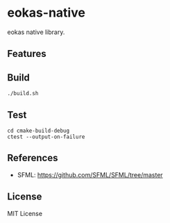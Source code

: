 # eokas-native

eokas native library.

## Features

## Build
```shell
./build.sh
```

## Test
```
cd cmake-build-debug
ctest --output-on-failure
```

## References
* SFML: https://github.com/SFML/SFML/tree/master

## License

MIT License

